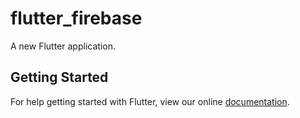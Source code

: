 # flutter_firebase

A new Flutter application.

## Getting Started

For help getting started with Flutter, view our online
[documentation](http://flutter.io/).
